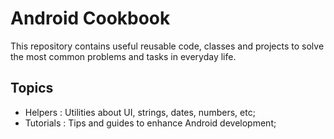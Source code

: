 # Android Cookbook
This repository contains useful reusable code, classes and projects to solve the most common problems and tasks in everyday life.

## Topics
- Helpers : Utilities about UI, strings, dates, numbers, etc;
- Tutorials : Tips and guides to enhance Android development;
